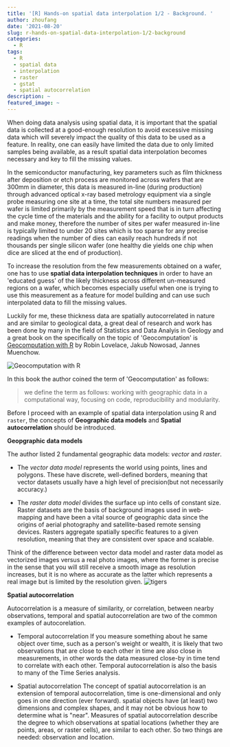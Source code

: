 ```yaml
---
title: '[R] Hands-on spatial data interpolation 1/2 - Background. '
author: zhoufang
date: '2021-08-20'
slug: r-hands-on-spatial-data-interpolation-1/2-background
categories:
  - R
tags:
  - R
  - spatial data
  - interpolation
  - raster
  - gstat
  - spatial autocorrelation
description: ~
featured_image: ~
---
```


When doing data analysis using spatial data, it is important that the spatial data is collected at a good-enough resolution to avoid excessive missing data which will severely impact the quality of this data to be used as a feature. In reality, one can easily have limited the data due to only limited samples being available, as a result spatial data interpolation becomes necessary and key to fill the missing values.

In the semiconductor manufacturing, key parameters such as film thickness after deposition or etch process are monitored across wafers that are 300mm in diameter, this data is measured in-line (during production) through advanced optical x-ray based metrology equipment via a single probe measuring one site at a time, the total site numbers measured per wafer is limited primarily by the measurement speed that is in turn affecting the cycle time of the materials and the ability for a facility to output products and make money, therefore the number of sites per wafer measured in-line is typically limited to under 20 sites which is too sparse for any precise readings when the number of dies can easily reach hundreds if not thousands per single silicon wafer (one healthy die yields one chip when dice are sliced at the end of production). 

To increase the resolution from the few measurements obtained on a wafer, one has to use **spatial data interpolation techniques** in order to have an 'educated guess' of the likely thickness across different un-measured regions on a wafer, which becomes especially useful when one is trying to use this measurement as a feature for model building and can use such interpolated data to fill the missing values.

Luckily for me, these thickness data are spatially autocorrelated in nature and are similar to geological data, a great deal of research and work has been done by many in the field of Statistics and Data Analyis in Geology and a great book on the specifically on the topic of 'Geocomputation' is [Geocomputation with R](http://geocompr.robinlovelace.net) by Robin Lovelace, Jakub Nowosad, Jannes Muenchow.

![Geocomputation with R](/post/2021-08-20-r-hands-on-spatial-data-interpolation-with-r-raster-package.en_files/cover.png)

In this book the author coined the term of 'Geocomputation' as follows: 

> we define the term as follows: working with geographic data in a computational way, focusing on code, reproducibility and modularity.

Before I proceed with an example of spatial data interpolation using R and `raster`, the concepts of **Geographic data models** and **Spatial autocorrelation** should be introduced.

**Geopgraphic data models**

The author listed 2 fundamental geographic data models: *vector* and *raster*.

- The *vector data model* represents the world using points, lines and polygons. These have discrete, well-defined borders, meaning that vector datasets usually have a high level of precision(but not necessarily accuracy.)

- The *raster data model* divides the surface up into cells of constant size. Raster datasets are the basis of background images used in web-mapping and have been a vital source of geographic data since the origins of aerial photography and satellite-based remote sensing devices. Rasters aggregate spatially specific features to a given resolution, meaning that they are consistent over space and scalable.

Think of the difference between vector data model and raster data model as vectorized images versus a real photo images, where the former is precise in the sense that you will still receive a smooth image as resolution increases, but it is no where as accurate as the latter which represents a real image but is limited by the resolution given.
![tigers](/post/2021-08-20-r-hands-on-spatial-data-interpolation-with-r-raster-package.en_files/tigers_fixed_resolution.png)

**Spatial autocorrelation**

Autocorrelation is a measure of similarity, or correlation, between nearby observations, temporal and spatial autocorrelation are two of the common examples of autocorelation.

- Temporal autocorrelation
If you measure something about he same object over time, such as a person's weight or wealth, it is likely that two observations that are close to each other in time are also close in measurements, in other words the data measured close-by in time tend to correlate with each other. Temporal autocorrelation is also the basis to many of the Time Series analysis.

- Spatial autocorrelation
The concept of spatial autocorrelation is an extension of temporal autocorrelation, time is one-dimensional and only goes in one direction (ever forward). spatial objects have (at least) two dimensions and complex shapes, and it may not be obvious how to determine what is "near". Measures of spatial autocorrelation describe the degree to which observations at spatial locations (whether they are points, areas, or raster cells), are similar to each other. So two things are needed: observation and location.